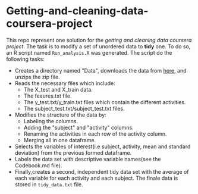 # Getting-and-cleaning-data-coursera-project
This repo represent one solution for the *getting and cleaning data coursera project*. The task is to modify a set of unordered data to **tidy** one. To do so, an R script named `Run_analysis.R` was generated. The script do the following tasks:
* Creates a directory named "Data", downloads the data from [here](https://d396qusza40orc.cloudfront.net/getdata%2Fprojectfiles%2FUCI%20HAR%20Dataset.zip), and unzips the zip file.
* Reads the necessary files which include:
  - The X_test and X_train data.
  - The feaures.txt file.
  - The y_test.txt/y_train.txt files which contain the different activities.
  - The subject_test.txt/subject_test.txt files.
 * Modifies the structure of the data by:
   - Labeling the columns.
   - Adding the "subject" and "activity" columns.
   - Renaming the activities in each row of the activity column.
   - Merging all in one dataframe.
 * Selects the variables of interest(i.e subject, activity, mean and standard deviation) from the previous formed dataframe.
 * Labels the data set with descriptive variable names(see the Codebook.md file).
 * Finally,creates a second, independent tidy data set with the average of each variable for each activity and each subject.
The finale data is stored in `tidy_data.txt` file.
